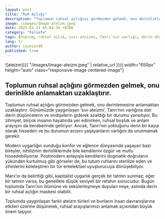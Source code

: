 ```yaml
---
layout: post
title: "Ruh Açlığı"
description: "Toplumun ruhsal açlığını görmezden gelmek, onu derinlikle anlamaktan uzaklaştırır."
image: /images/Image-ateizm.jpeg
date: 2025-01-21 05:04:34 +0300
category: "Felsefe"
tags: [toplum, ruhsal açlık, sıvı ateizmi, Tanrı’nın varlığı, derin düşünce, endişe, ruhsal boşluk, anlam arayışı, modern uygarlık, konfor, eğlence, nihilizm, özgürlük, mutluluk, postmodern anlayış, dogmatik doğrular, ruh, zihin, entelektüel uyuşturucu, Marx, kapitalist uygarlık, tatmin, refah, Tanrı’nın ölümü, sekülerleşme, ateizm türleri, insan davranışları, ruhsal arayış, toplumsal değişim, maneviyat, anlam krizi, modernite, ruhsal kölelik, felsefe, toplumsal yansımalar]
lang: tr
author: isunion99
published: true
---
```





![ateizm]({{ "/images/Image-ateizm.jpeg" | relative_url }}){:width="650px" height="auto" class="responsive-image centered-image"}

## **Toplumun ruhsal açlığını görmezden gelmek, onu derinlikle anlamaktan uzaklaştırır.**  



<div class="frame">
  <p>Toplumun ruhsal açlığını görmezden gelmek, onu derinlemesine anlamaktan uzaklaştırır. Günümüzde yaygınlaşan ‘sıvı ateizmi’, Tanrı’nın varlığına dair derin düşüncelerin ve endişelerin giderek azaldığı bir durumu yansıtıyor. Bu zihniyet, birçok insanın hayatında yer edinirken, ruhsal boşluk ve anlam arayışını da beraberinde getiriyor. Ancak, Tanrı’nın yokluğunu derin bir kayıp olarak hisseden ve bu durumun acısını yaşayanların varlığını da unutmamak gerekir.

Modern uygarlığın sunduğu konfor ve eğlence dünyasında yaşayan bazı bireyler, nihilizmin derinliklerinde bile kendilerini özgür ve mutlu hissedebiliyorlar. Postmodern anlayışla kendilerini dogmatik doğruların yükünden kurtulmuş gibi görseler de, bu tutum ruhlarını sterilize eden ve zihinlerini köleleştiren bir tür entelektüel uyuşturucuya dönüşebiliyor.

Marx’ın da belirttiği gibi, kapitalist uygarlık gerçek bir tatmin sunmaz; eğer bir tatmin varsa, bu genellikle düşük seviyeli bir refahın sonucudur. Bugün toplumda Tanrı’nın ölümüne ve sekülerleşmeye duyulan neşe, aslında derin bir ruhsal açlığın maskesi olabilir.

Toplumda yaygınlaşan farklı ateizm türleri ve bunların insan davranışlarına etkileri üzerine düşünmek, ruhsal arayışlarımızı anlamak açısından büyük önem taşıyor.</p>
</div>
 
